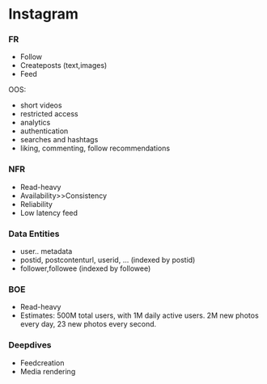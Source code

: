 # Instagram
### FR
* Follow
* Createposts (text,images)
* Feed

OOS:
* short videos
* restricted access
* analytics
* authentication
* searches and hashtags
* liking, commenting, follow recommendations

### NFR
* Read-heavy
* Availability>>Consistency
* Reliability
* Low latency feed

### Data Entities
* user.. metadata
* postid, postcontenturl, userid, ... (indexed by postid)
* follower,followee (indexed by followee)

### BOE
* Read-heavy 
* Estimates: 500M total users, with 1M daily active users. 2M new photos every day, 23 new photos every second.

### Deepdives
* Feedcreation
* Media rendering
